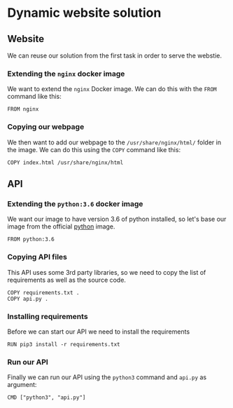 # Dynamic website solution

## Website
We can reuse our solution from the first task in order to serve the webstie.

### Extending the `nginx` docker image
We want to extend the `nginx` Docker image. We can do this with the `FROM` command like this:
```
FROM nginx
```

### Copying our webpage
We then want to add our webpage to the `/usr/share/nginx/html/` folder in the image. We can do this using the `COPY` command like this:
```
COPY index.html /usr/share/nginx/html
```

## API
### Extending the `python:3.6` docker image
We want our image to have version 3.6 of python installed, so let's base our image from the official [python](https://hub.docker.com/_/python) image.
```
FROM python:3.6
```

### Copying API files
This API uses some 3rd party libraries, so we need to copy the list of requirements as well as the source code.

```
COPY requirements.txt .
COPY api.py .
```

### Installing requirements
Before we can start our API we need to install the requirements

```
RUN pip3 install -r requirements.txt
```

### Run our API
Finally we can run our API using the `python3` command and `api.py` as argument:

```
CMD ["python3", "api.py"]
```
